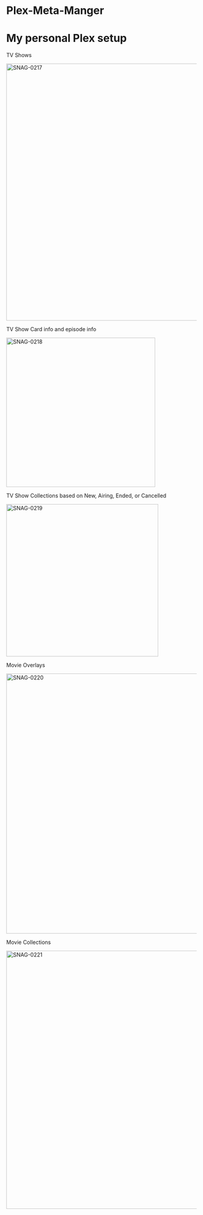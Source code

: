 # Plex-Meta-Manger

# My personal Plex setup

TV Shows

<img width="678" alt="SNAG-0217" src="https://github.com/jwishon/plex-meta.manger/assets/26937337/d40433e3-cfd7-4d45-b947-f967dec3da70">

TV Show Card info and episode info

<img width="394" alt="SNAG-0218" src="https://github.com/jwishon/plex-meta.manger/assets/26937337/749d85f5-74f6-46fb-9d18-9b806e015f18">

TV Show Collections based on New, Airing, Ended, or Cancelled

<img width="402" alt="SNAG-0219" src="https://github.com/jwishon/plex-meta.manger/assets/26937337/b3d40d19-4c09-403a-bbb9-7ea1b1ed9777">

Movie Overlays

<img width="686" alt="SNAG-0220" src="https://github.com/jwishon/plex-meta.manger/assets/26937337/de08c340-c3e2-464b-9657-6526238a7c55">

Movie Collections

<img width="681" alt="SNAG-0221" src="https://github.com/jwishon/plex-meta.manger/assets/26937337/547d8196-65e2-459e-b9a5-d8de2efa915e">
